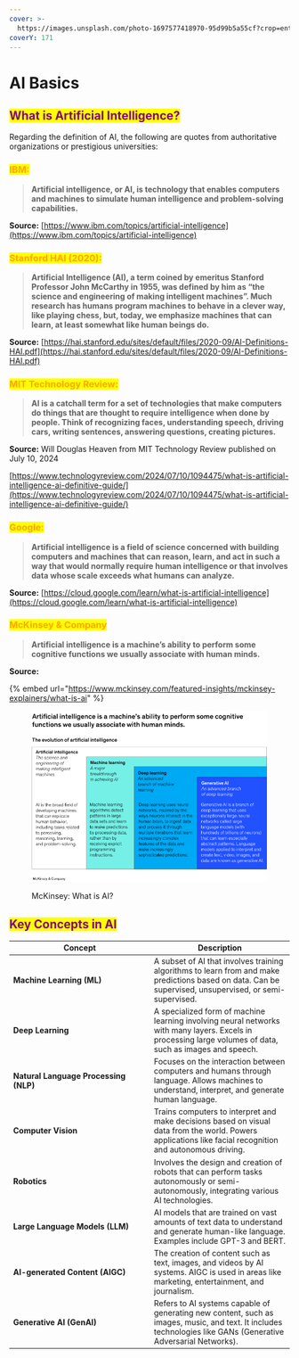 ```yaml
---
cover: >-
  https://images.unsplash.com/photo-1697577418970-95d99b5a55cf?crop=entropy&cs=srgb&fm=jpg&ixid=M3wxOTcwMjR8MHwxfHNlYXJjaHw5fHxBSXxlbnwwfHx8fDE3MTg2NjM5Mzd8MA&ixlib=rb-4.0.3&q=85
coverY: 171
---
```


# AI Basics

## <mark style="color:purple;">**What is Artificial Intelligence?**</mark>

Regarding the definition of AI, the following are quotes from authoritative organizations or prestigious universities:

### <mark style="color:orange;">IBM:</mark>

> **Artificial intelligence, or AI, is technology that enables computers and machines to simulate human intelligence and problem-solving capabilities.**

**Source:** [https://www.ibm.com/topics/artificial-intelligence](https://www.ibm.com/topics/artificial-intelligence)

### <mark style="color:orange;">Stanford HAI (2020):</mark>

> **Artificial Intelligence (AI), a term coined by emeritus Stanford Professor John McCarthy in 1955, was defined by him as “the science and engineering of making intelligent machines”. Much research has humans program machines to behave in a clever way, like playing chess, but, today, we emphasize machines that can learn, at least somewhat like human beings do.**&#x20;

**Source:** [https://hai.stanford.edu/sites/default/files/2020-09/AI-Definitions-HAI.pdf](https://hai.stanford.edu/sites/default/files/2020-09/AI-Definitions-HAI.pdf)

### <mark style="color:orange;">MIT Technology Review:</mark>&#x20;

> **AI is a catchall term for a set of technologies that make computers do things that are thought to require intelligence when done by people. Think of recognizing faces, understanding speech, driving cars, writing sentences, answering questions, creating pictures.**&#x20;

**Source:** Will Douglas Heaven from MIT Technology Review published on July 10, 2024

[https://www.technologyreview.com/2024/07/10/1094475/what-is-artificial-intelligence-ai-definitive-guide/](https://www.technologyreview.com/2024/07/10/1094475/what-is-artificial-intelligence-ai-definitive-guide/)

### <mark style="color:orange;">Google:</mark>

> **Artificial intelligence is a field of science concerned with building computers and machines that can reason, learn, and act in such a way that would normally require human intelligence or that involves data whose scale exceeds what humans can analyze.**

**Source:**  [https://cloud.google.com/learn/what-is-artificial-intelligence](https://cloud.google.com/learn/what-is-artificial-intelligence)

### <mark style="color:orange;">McKinsey & Company</mark>

> **Artificial intelligence is a machine’s ability to perform some cognitive functions we usually associate with human minds.**&#x20;

**Source:**

{% embed url="https://www.mckinsey.com/featured-insights/mckinsey-explainers/what-is-ai" %}

<figure><img src="../../.gitbook/assets/whatisai-ex2.png" alt=""><figcaption><p>McKinsey: What is AI?</p></figcaption></figure>

## <mark style="color:purple;">**Key Concepts in AI**</mark>

<table><thead><tr><th width="239">Concept</th><th>Description</th></tr></thead><tbody><tr><td><strong>Machine Learning (ML)</strong></td><td>A subset of AI that involves training algorithms to learn from and make predictions based on data. Can be supervised, unsupervised, or semi-supervised.</td></tr><tr><td><strong>Deep Learning</strong></td><td>A specialized form of machine learning involving neural networks with many layers. Excels in processing large volumes of data, such as images and speech.</td></tr><tr><td><strong>Natural Language Processing (NLP)</strong></td><td>Focuses on the interaction between computers and humans through language. Allows machines to understand, interpret, and generate human language.</td></tr><tr><td><strong>Computer Vision</strong></td><td>Trains computers to interpret and make decisions based on visual data from the world. Powers applications like facial recognition and autonomous driving.</td></tr><tr><td><strong>Robotics</strong></td><td>Involves the design and creation of robots that can perform tasks autonomously or semi-autonomously, integrating various AI technologies.</td></tr><tr><td><strong>Large Language Models (LLM)</strong></td><td>AI models that are trained on vast amounts of text data to understand and generate human-like language. Examples include GPT-3 and BERT.</td></tr><tr><td><strong>AI-generated Content (AIGC)</strong></td><td>The creation of content such as text, images, and videos by AI systems. AIGC is used in areas like marketing, entertainment, and journalism.</td></tr><tr><td><strong>Generative AI (GenAI)</strong></td><td>Refers to AI systems capable of generating new content, such as images, music, and text. It includes technologies like GANs (Generative Adversarial Networks).</td></tr></tbody></table>





